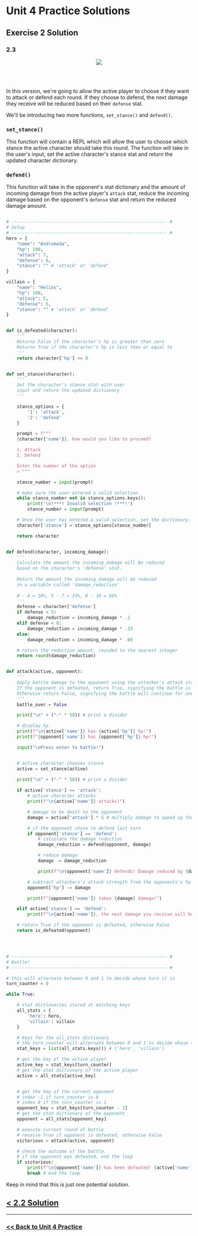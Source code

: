 # Unit 4 Practice Solutions

## **Exercise 2 Solution**

### **2.3**

<div align="center">
<img src="./flowcharts/exercise_2_3_flowchart.drawio.svg">
</div>

<br><br>

In this version, we're going to allow the active player to choose if they want to attack or defend each round. If they choose to defend, the next damage they receive will be reduced based on their `defense` stat.

We'll be introducing two more functions, `set_stance()` and `defend()`.

### `set_stance()`

This function will contain a REPL which will allow the user to choose which stance the active character should take this round. The function will take in the user's input, set the active character's stance stat and return the updated character dictionary.

### `defend()`

This function will take in the opponent's stat dictionary and the amount of incoming damage from the active player's `attack` stat, reduce the incoming damage based on the opponent's `defense` stat and return the reduced damage amount.

```python

# ----------------------------------------------------------- #
# Setup
# ----------------------------------------------------------- #
hero = {
    "name": "Andromeda",
    "hp": 100,
    "attack": 7,
    "defense": 6,
    "stance": "" # 'attack' or 'defend'
}

villain = {
    "name": "Helios",
    "hp": 100,
    "attack": 5,
    "defense": 5,
    "stance": "" # 'attack' or 'defend'
}


def is_defeated(character):
    '''
    Returns False if the character's hp is greater than zero
    Returns True if the character's hp is less than or equal to
    '''
    return character['hp'] <= 0


def set_stance(character):
    '''
    Set the character's stance stat with user 
    input and return the updated dictionary
    '''

    stance_options = {
        '1': 'attack',
        '2': 'defend'
    }

    prompt = f"""
    {character['name']}, how would you like to proceed?

    1. Attack
    2. Defend

    Enter the number of the option 
    > """

    stance_number = input(prompt)

    # make sure the user entered a valid selection
    while stance_number not in stance_options.keys():
        print('\n!***! Invalid selection !***!')
        stance_number = input(prompt)

    # Once the user has entered a valid selection, set the dictionary-    
    character['stance'] = stance_options[stance_number]

    return character


def defend(character, incoming_damage):
    '''
    Calculate the amount the incoming_damage will be reduced 
    based on the character's 'defense' stat. 
    
    Return the amount the incoming_damage will be reduced
    in a variable called 'damage_reduction'
   
    0 - 4 = 10%, 5 - 7 = 33%, 8 - 10 = 66%
    '''
    defense = character['defense']
    if defense < 5:
        damage_reduction = incoming_damage * .1
    elif defense < 8:
        damage_reduction = incoming_damage * .33
    else:
        damage_reduction = incoming_damage * .66

    # return the reduction amount, rounded to the nearest integer
    return round(damage_reduction)


def attack(active, opponent):
    '''
    Apply battle damage to the opponent using the attacker's attack stat
    If the opponent is defeated, return True, signifying the battle is over
    Otherwise return False, signifying the battle will continue for another round
    '''
    battle_over = False

    print("\n" + ("-" * 50)) # print a divider

    # display hp
    print(f"\n{active['name']} has {active['hp']} hp!")
    print(f"{opponent['name']} has {opponent['hp']} hp!")

    input("\nPress enter to battle!")


    # active character chooses stance
    active = set_stance(active)

    print("\n" + ("-" * 50)) # print a divider
    
    if active['stance'] == 'attack':
        # active character attacks
        print(f"\n{active['name']} attacks!")

        # damage to be dealt to the opponent
        damage = active['attack'] * 5 # multiply damage to speed up the game

        # if the opponent chose to defend last turn
        if opponent['stance'] == 'defend':
            # calculate the damage reduction
            damage_reduction = defend(opponent, damage)   

            # reduce damage
            damage -= damage_reduction

            print(f"\n{opponent['name']} defends! Damage reduced by {damage_reduction}!") 

        # subtract attackers's attack strength from the opponents's hp
        opponent['hp'] -= damage

        print(f"{opponent['name']} takes {damage} damage!")

    elif active['stance'] == 'defend':
        print(f"\n{active['name']}, the next damage you receive will be reduced!")

    # return True if the opponent is defeated, otherwise False
    return is_defeated(opponent)




# ----------------------------------------------------------- #
# Battle!
# ----------------------------------------------------------- #

# this will alternate between 0 and 1 to decide whose turn it is
turn_counter = 0

while True:

    # stat dictionaries stored at matching keys
    all_stats = {
        'hero': hero,
        'villain': villain
    }

    # keys for the all_stats dictionary
    # the turn_counter will alternate between 0 and 1 to decide whose turn it is
    stat_keys = list(all_stats.keys()) # ['hero', 'villain']

    # get the key of the active player
    active_key = stat_keys[turn_counter]
    # get the stat dictionary of the active player
    active = all_stats[active_key]


    # get the key of the current opponent
    # index -1 if turn_counter is 0
    # index 0 if the turn_counter is 1
    opponent_key = stat_keys[turn_counter - 1]
    # get the stat dictionary of the opponent
    opponent = all_stats[opponent_key]

    # execute current round of battle
    # receive True if opponent is defeated, otherwise False
    victorious = attack(active, opponent)

    # check the outcome of the battle. 
    # if the opponent was defeated, end the loop
    if victorious:
        print(f"\n{opponent['name']} has been defeated! {active['name']} is victorious!")
        break # end the loop

```




Keep in mind that this is just one potential solution.

## [< 2.2 Solution](./exercise_2_2_solution.md)
---

### [<< Back to Unit 4 Practice](/practice/unit_4/)
